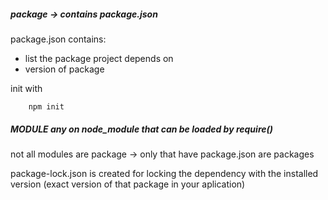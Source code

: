 

##### package -> contains package.json

package.json contains:

* list the package project depends on 
* version of package

init with 

        npm init

##### MODULE any on node_module that can be loaded by require()

not all modules are package -> only that have package.json are packages

package-lock.json is created for locking the dependency with the installed version (exact version of that package in your aplication)